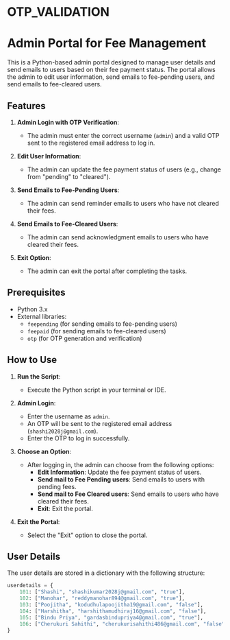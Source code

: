 # OTP_VALIDATION
# Admin Portal for Fee Management

This is a Python-based admin portal designed to manage user details and send emails to users based on their fee payment status. The portal allows the admin to edit user information, send emails to fee-pending users, and send emails to fee-cleared users.

## Features

1. **Admin Login with OTP Verification**:
   - The admin must enter the correct username (`admin`) and a valid OTP sent to the registered email address to log in.

2. **Edit User Information**:
   - The admin can update the fee payment status of users (e.g., change from "pending" to "cleared").

3. **Send Emails to Fee-Pending Users**:
   - The admin can send reminder emails to users who have not cleared their fees.

4. **Send Emails to Fee-Cleared Users**:
   - The admin can send acknowledgment emails to users who have cleared their fees.

5. **Exit Option**:
   - The admin can exit the portal after completing the tasks.

## Prerequisites

- Python 3.x
- External libraries:
  - `feepending` (for sending emails to fee-pending users)
  - `feepaid` (for sending emails to fee-cleared users)
  - `otp` (for OTP generation and verification)

## How to Use

1. **Run the Script**:
   - Execute the Python script in your terminal or IDE.

2. **Admin Login**:
   - Enter the username as `admin`.
   - An OTP will be sent to the registered email address (`shashi2028j@gmail.com`).
   - Enter the OTP to log in successfully.

3. **Choose an Option**:
   - After logging in, the admin can choose from the following options:
     - **Edit Information**: Update the fee payment status of users.
     - **Send mail to Fee Pending users**: Send emails to users with pending fees.
     - **Send mail to Fee Cleared users**: Send emails to users who have cleared their fees.
     - **Exit**: Exit the portal.

4. **Exit the Portal**:
   - Select the "Exit" option to close the portal.

## User Details

The user details are stored in a dictionary with the following structure:

```python
userdetails = {
    101: ["Shashi", "shashikumar2028j@gmail.com", "true"],
    102: ["Manohar", "reddymanohar894@gmail.com", "true"],
    103: ["Poojitha", "kodudhulapoojitha19@gmail.com", "false"],
    104: ["Harshitha", "harshithamudhiraj16@gmail.com", "false"],
    105: ["Bindu Priya", "gardasbindupriya4@gmail.com", "true"],
    106: ["Cherukuri Sahithi", "cherukurisahithi486@gmail.com", "false"]
}
